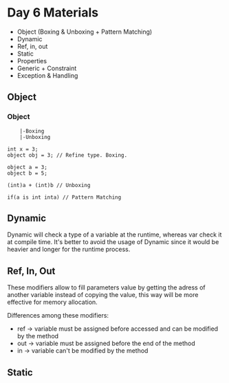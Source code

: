 # Day 6 Materials

- Object (Boxing & Unboxing + Pattern Matching)
- Dynamic
- Ref, in, out
- Static
- Properties
- Generic + Constraint
- Exception & Handling


## Object
### Object
        |-Boxing
        |-Unboxing
    
    int x = 3;
    object obj = 3; // Refine type. Boxing.

    object a = 3;
    object b = 5;

    (int)a + (int)b // Unboxing

    if(a is int inta) // Pattern Matching

## Dynamic
Dynamic will check a type of a variable at the runtime, whereas var check it at compile time. It's better to avoid the usage
of Dynamic since it would be heavier and longer for the runtime process.

## Ref, In, Out
These modifiers allow to fill parameters value by getting the adress of another variable instead of copying the value, this
way will be more effective for memory allocation.

Differences among these modifiers:
- ref -> variable must be assigned before accessed and can be modified by the method
- out -> variable must be assigned before the end of the method
- in -> variable can't be modified by the method

## Static
